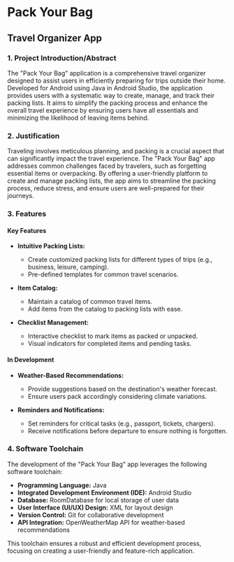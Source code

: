 # Pack Your Bag

## Travel Organizer App

### 1. Project Introduction/Abstract

The "Pack Your Bag" application is a comprehensive travel organizer designed to assist users in efficiently preparing for trips outside their home. Developed for Android using Java in Android Studio, the application provides users with a systematic way to create, manage, and track their packing lists. It aims to simplify the packing process and enhance the overall travel experience by ensuring users have all essentials and minimizing the likelihood of leaving items behind.

### 2. Justification

Traveling involves meticulous planning, and packing is a crucial aspect that can significantly impact the travel experience. The "Pack Your Bag" app addresses common challenges faced by travelers, such as forgetting essential items or overpacking. By offering a user-friendly platform to create and manage packing lists, the app aims to streamline the packing process, reduce stress, and ensure users are well-prepared for their journeys.

### 3. Features

#### Key Features

- **Intuitive Packing Lists:**
  - Create customized packing lists for different types of trips (e.g., business, leisure, camping).
  - Pre-defined templates for common travel scenarios.

- **Item Catalog:**
  - Maintain a catalog of common travel items.
  - Add items from the catalog to packing lists with ease.

- **Checklist Management:**
  - Interactive checklist to mark items as packed or unpacked.
  - Visual indicators for completed items and pending tasks.
 
 #### In Development

- **Weather-Based Recommendations:**
  - Provide suggestions based on the destination's weather forecast.
  - Ensure users pack accordingly considering climate variations.

- **Reminders and Notifications:**
  - Set reminders for critical tasks (e.g., passport, tickets, chargers).
  - Receive notifications before departure to ensure nothing is forgotten.

### 4. Software Toolchain

The development of the "Pack Your Bag" app leverages the following software toolchain:

- **Programming Language:** Java
- **Integrated Development Environment (IDE):** Android Studio
- **Database:** RoomDatabase for local storage of user data
- **User Interface (UI/UX) Design:** XML for layout design
- **Version Control:** Git for collaborative development
- **API Integration:** OpenWeatherMap API for weather-based recommendations

This toolchain ensures a robust and efficient development process, focusing on creating a user-friendly and feature-rich application.

